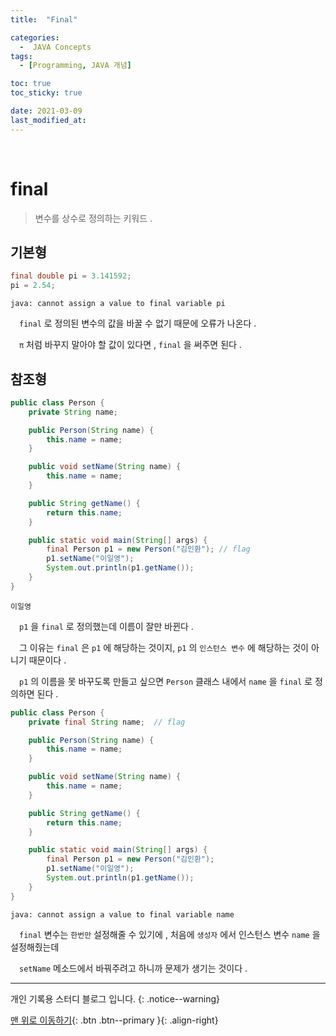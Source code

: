 ```yaml
---
title:  "Final" 

categories:
  -  JAVA Concepts
tags:
  - [Programming, JAVA 개념]

toc: true
toc_sticky: true

date: 2021-03-09
last_modified_at: 
---
```



<br>

# final

> 변수를 상수로 정의하는 키워드 .   

## 기본형

```java
final double pi = 3.141592;
pi = 2.54;
```
```
java: cannot assign a value to final variable pi
```
　`final` 로 정의된 변수의 값을 바꿀 수 없기 때문에 오류가 나온다 .

　`π` 처럼 바꾸지 말아야 할 값이 있다면 , `final` 을 써주면 된다 .

## 참조형

```java
public class Person {
    private String name;

    public Person(String name) {
        this.name = name;
    }

    public void setName(String name) {
        this.name = name;
    }

    public String getName() {
        return this.name;
    }

    public static void main(String[] args) {
        final Person p1 = new Person("김인환"); // flag
        p1.setName("이일영");
        System.out.println(p1.getName());
    }
}
```
```
이일영
```

　`p1` 을 `final` 로 정의했는데 이름이 잘만 바뀐다 .

　그 이유는 `final` 은 `p1` 에 해당하는 것이지, `p1` 의 `인스턴스 변수` 에 해당하는 것이 아니기 때문이다 .

　`p1` 의 이름을 못 바꾸도록 만들고 싶으면 `Person` 클래스 내에서 `name` 을 `final` 로 정의하면 된다 .

```java
public class Person {
    private final String name;  // flag

    public Person(String name) {
        this.name = name;
    }

    public void setName(String name) {
        this.name = name;
    }

    public String getName() {
        return this.name;
    }

    public static void main(String[] args) {
        final Person p1 = new Person("김인환");
        p1.setName("이일영");
        System.out.println(p1.getName());
    }
}
```
```
java: cannot assign a value to final variable name
```

　`final` 변수는 `한번만` 설정해줄 수 있기에 , 처음에 `생성자` 에서 인스턴스 변수 `name` 을 설정해줬는데

　`setName` 메소드에서 바꿔주려고 하니까 문제가 생기는 것이다 .
<br>

***

개인 기록용 스터디 블로그 입니다.
{: .notice--warning}

[맨 위로 이동하기](#){: .btn .btn--primary }{: .align-right}